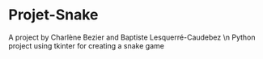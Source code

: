 # Projet-Snake
A project by Charlène Bezier and Baptiste Lesquerré-Caudebez \n
Python project using tkinter for creating a snake game

